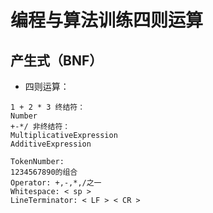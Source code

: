# 编程与算法训练四则运算

## 产生式（BNF）
- 四则运算：
```
1 + 2 * 3 终结符：
Number
+-*/ 非终结符：
MultiplicativeExpression
AdditiveExpression

TokenNumber:
1234567890的组合
Operator: +,-,*,/之一
Whitespace: < sp >
LineTerminator: < LF > < CR >
```